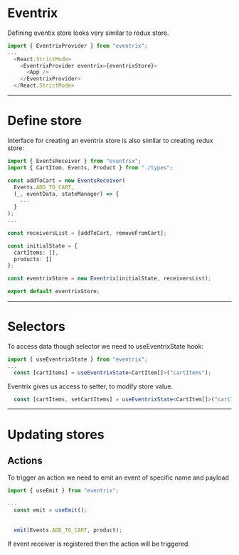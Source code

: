 
# Eventrix

Defining eventix store looks very similar to redux store.


```ts {all|3-8|1|all}
import { EventrixProvider } from "eventrix";
...
  <React.StrictMode>
    <EventrixProvider eventrix={eventrixStore}>
      <App />
    </EventrixProvider>
  </React.StrictMode>
```

---

# Define store

Interface for creating an eventrix store is also similar to creating redux store:

```ts {0|19-21|13-17|12|1-10|all}
import { EventsReceiver } from "eventrix";
import { CartItem, Events, Product } from "./types";

const addToCart = new EventsReceiver(
  Events.ADD_TO_CART,
  (_, eventData, stateManager) => {
    ...
  }
);
...

const receiversList = [addToCart, removeFromCart];

const initialState = {
  cartItems: [],
  products: []
};

const eventrixStore = new Eventrix(initialState, receiversList);

export default eventrixStore;

```


---

# Selectors

To access data though selector we need to useEventrixState hook:

```ts {0|all}
import { useEventrixState } from "eventrix";
...
  const [cartItems] = useEventrixState<CartItem[]>("cartItems");
```

Eventrix gives us access to setter, to modify store value.

```ts {0|all}
  const [cartItems, setCartItems] = useEventrixState<CartItem[]>("cartItems");
```

---

# Updating stores

## Actions 
To trigger an action we need to emit an event of specific name and payload

```ts {0|1-3|5-8|all}
import { useEmit } from "eventrix";

...
  const emit = useEmit();
    
    
  emit(Events.ADD_TO_CART, product);
```

If event receiver is registered then the action will be triggered.
